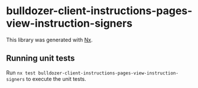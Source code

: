 # bulldozer-client-instructions-pages-view-instruction-signers

This library was generated with [Nx](https://nx.dev).

## Running unit tests

Run `nx test bulldozer-client-instructions-pages-view-instruction-signers` to execute the unit tests.
